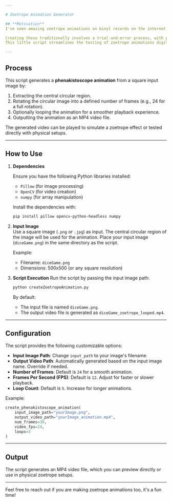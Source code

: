 ```yaml
---

# Zoetrope Animation Generator

## **Motivation**
I've seen amazing zoetrope animations on binyl records on the internet and wanted to design my own.

Creating these traditionally involves a trial-and-error process, with physical prints, rotations, and camera setups. Found the process of designing quite cumbersome. 
This little script streamlines the testing of zoetrope animations digitally, enabling faster prototyping.

---
```


## **Process**
This script generates a **phenakistoscope animation** from a square input image by:
1. Extracting the central circular region.
2. Rotating the circular image into a defined number of frames (e.g., 24 for a full rotation).
3. Optionally looping the animation for a smoother playback experience.
4. Outputting the animation as an MP4 video file.

The generated video can be played to simulate a zoetrope effect or tested directly with physical setups.

---

## **How to Use**

1. **Dependencies**  

    Ensure you have the following Python libraries installed:
    - `Pillow` (for image processing)
    - `OpenCV` (for video creation)
    - `numpy` (for array manipulation)

    Install the dependencies with:
    ```bash
    pip install pillow opencv-python-headless numpy
    ```


2. **Input Image**  
   Use a square image (`.png` or `.jpg`) as input. The central circular region of the image will be used for the animation. 
   Place your input image (`diceGame.png`) in the same directory as the script.

   Example:
   - Filename: `diceGame.png`
   - Dimensions: 500x500 (or any square resolution)

3. **Script Execution**
   Run the script by passing the input image path:
   ```bash
   python createZoetropeAnimation.py
   ```
   
   By default:
   - The input file is named `diceGame.png`.
   - The output video file is generated as `diceGame_zoetrope_looped.mp4`.

---

## **Configuration**

The script provides the following customizable options:
- **Input Image Path**: Change `input_path` to your image's filename.
- **Output Video Path**: Automatically generated based on the input image name. Override if needed.
- **Number of Frames**: Default is `24` for a smooth animation.
- **Frames Per Second (FPS)**: Default is `12`. Adjust for faster or slower playback.
- **Loop Count**: Default is `5`. Increase for longer animations.

Example:
```python
create_phenakistoscope_animation(
    input_image_path="yourImage.png",
    output_video_path="yourImage_animation.mp4",
    num_frames=30,
    video_fps=24,
    loops=3
)
```

---

## **Output**
The script generates an MP4 video file, which you can preview directly or use in physical zoetrope setups.

---

Feel free to reach out if you are making zoetrope animations too, it's a fun time!